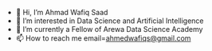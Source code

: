 - 👋 Hi, I’m Ahmad Wafiq Saad
- 👀 I’m interested in Data Science and Artificial Intelligence
- 🌱 I’m currently a Fellow of Arewa Data Science Academy
- 📫 How to reach me email=ahmedwafiqs@gmail.com
   

<!---
Waffs/Waffs is a ✨ special ✨ repository because its `README.md` (this file) appears on your GitHub profile.
You can click the Preview link to take a look at your changes.
--->
